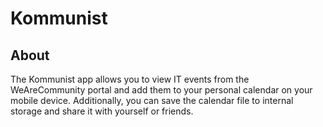 # Kommunist
## About
The Kommunist app allows you to view IT events from the WeAreCommunity portal and add them to your personal calendar on your mobile device. Additionally, you can save the calendar file to internal storage and share it with yourself or friends.
